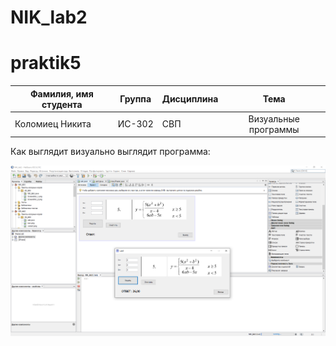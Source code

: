 # NIK_lab2

# praktik5
| Фамилия, имя студента | Группа    | Дисциплина  |Тема                              
| --------------------- |:---------:| ------------|:--------------------------------:|
| Коломиец Никита       | ИС-302    | СВП         |Визуальные программы



Как выглядит визуально выглядит программа: 


![ScreenShot](Screenshot_1.png)

